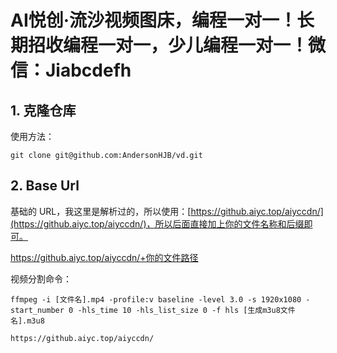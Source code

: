 # AI悦创·流沙视频图床，编程一对一！长期招收编程一对一，少儿编程一对一！微信：Jiabcdefh

## 1. 克隆仓库

使用方法：

```git
git clone git@github.com:AndersonHJB/vd.git
```


## 2. Base Url

基础的 URL，我这里是解析过的，所以使用：[https://github.aiyc.top/aiyccdn/](https://github.aiyc.top/aiyccdn/)，所以后面直接加上你的文件名称和后缀即可。

https://github.aiyc.top/aiyccdn/+你的文件路径

视频分割命令：

```ffmepg
ffmpeg -i [文件名].mp4 -profile:v baseline -level 3.0 -s 1920x1080 -start_number 0 -hls_time 10 -hls_list_size 0 -f hls [生成m3u8文件名].m3u8
```

```url
https://github.aiyc.top/aiyccdn/
```